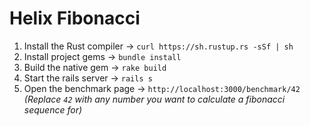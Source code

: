 # Helix Fibonacci

1) Install the Rust compiler  -> `curl https://sh.rustup.rs -sSf | sh`
2) Install project gems       -> `bundle install`
3) Build the native gem       -> `rake build`
4) Start the rails server     -> `rails s`
5) Open the benchmark page    -> `http://localhost:3000/benchmark/42` _(Replace `42` with any number you want to calculate a fibonacci sequence for)_
